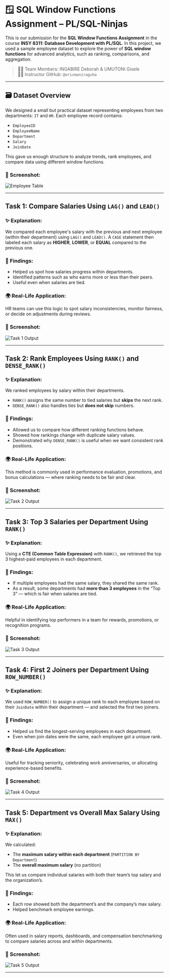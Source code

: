 # 🪟 SQL Window Functions Assignment – PL/SQL-Ninjas

This is our submission for the **SQL Window Functions Assignment** in the course **INSY 8311: Database Development with PL/SQL**. In this project, we used a sample employee dataset to explore the power of **SQL window functions** for advanced analytics, such as ranking, comparisons, and aggregation.

> 👩‍🎓 Team Members: INGABIRE Deborah & UMUTONI Gisele  
> 👨‍🏫 Instructor GitHub: `@ericmaniraguha`

---

## 🗃️ Dataset Overview

We designed a small but practical dataset representing employees from two departments: `IT` and `HR`. Each employee record contains:
- `EmployeeID`
- `EmployeeName`
- `Department`
- `Salary`
- `JoinDate`

This gave us enough structure to analyze trends, rank employees, and compare data using different window functions.

### 📸 Screenshot:
![Employee Table](screenshots/Employee%20table.jpg)

---

##  Task 1: Compare Salaries Using `LAG()` and `LEAD()`

### ✨ Explanation:
We compared each employee's salary with the previous and next employee (within their department) using `LAG()` and `LEAD()`. A `CASE` statement then labeled each salary as **HIGHER**, **LOWER**, or **EQUAL** compared to the previous one.

### 🔬 Findings:
- Helped us spot how salaries progress within departments.
- Identified patterns such as who earns more or less than their peers.
- Useful even when salaries are tied.

### 🌍 Real-Life Application:
HR teams can use this logic to spot salary inconsistencies, monitor fairness, or decide on adjustments during reviews.

### 📸 Screenshot:
![Task 1 Output](screenshots/Query-Task1.jpg)

---

##  Task 2: Rank Employees Using `RANK()` and `DENSE_RANK()`

### ✨ Explanation:
We ranked employees by salary within their departments.  
- `RANK()` assigns the same number to tied salaries but **skips** the next rank.  
- `DENSE_RANK()` also handles ties but **does not skip** numbers.

### 🔬 Findings:
- Allowed us to compare how different ranking functions behave.
- Showed how rankings change with duplicate salary values.
- Demonstrated why `DENSE_RANK()` is useful when we want consistent rank positions.

### 🌍 Real-Life Application:
This method is commonly used in performance evaluation, promotions, and bonus calculations — where ranking needs to be fair and clear.

### 📸 Screenshot:
![Task 2 Output](screenshots/Query-Task2.jpg)

---

##  Task 3: Top 3 Salaries per Department Using `RANK()`

### ✨ Explanation:
Using a **CTE (Common Table Expression)** with `RANK()`, we retrieved the top 3 highest-paid employees in each department.

### 🔬 Findings:
- If multiple employees had the same salary, they shared the same rank.
- As a result, some departments had **more than 3 employees** in the “Top 3” — which is fair when salaries are tied.

### 🌍 Real-Life Application:
Helpful in identifying top performers in a team for rewards, promotions, or recognition programs.

### 📸 Screenshot:
![Task 3 Output](screenshots/Query-Task3.png)

---

##  Task 4: First 2 Joiners per Department Using `ROW_NUMBER()`

### ✨ Explanation:
We used `ROW_NUMBER()` to assign a unique rank to each employee based on their `JoinDate` within their department — and selected the first two joiners.

### 🔬 Findings:
- Helped us find the longest-serving employees in each department.
- Even when join dates were the same, each employee got a unique rank.

### 🌍 Real-Life Application:
Useful for tracking seniority, celebrating work anniversaries, or allocating experience-based benefits.

### 📸 Screenshot:
![Task 4 Output](screenshots/Query-Task4.png)

---

##  Task 5: Department vs Overall Max Salary Using `MAX()`

### ✨ Explanation:
We calculated:
- The **maximum salary within each department** (`PARTITION BY Department`)
- The **overall maximum salary** (no partition)

This let us compare individual salaries with both their team’s top salary and the organization’s.

### 🔬 Findings:
- Each row showed both the department’s and the company’s max salary.
- Helped benchmark employee earnings.

### 🌍 Real-Life Application:
Often used in salary reports, dashboards, and compensation benchmarking to compare salaries across and within departments.

### 📸 Screenshot:
![Task 5 Output](screenshots/Query-Task5.png)

---
